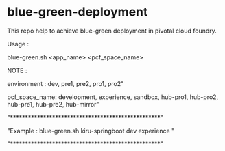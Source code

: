 # blue-green-deployment
This repo help to achieve blue-green deployment in pivotal cloud foundry. 

Usage :

blue-green.sh <app_name> <environment> <pcf_space_name>
  
NOTE :  
 
 environment : dev, pre1, pre2, pro1, pro2"
 
 pcf_space_name: development, experience, sandbox, hub-pro1, hub-pro2, hub-pre1, hub-pre2, hub-mirror"
 
"**************************************************"
 
 "Example : blue-green.sh kiru-springboot dev experience "
 
 "**************************************************"

